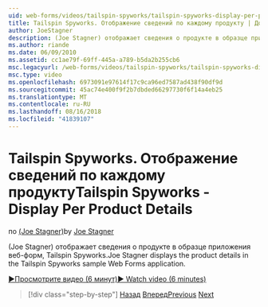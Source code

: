 ```yaml
---
uid: web-forms/videos/tailspin-spyworks/tailspin-spyworks-display-per-product-details
title: Tailspin Spyworks. Отображение сведений по каждому продукту | Документация Майкрософт
author: JoeStagner
description: (Joe Stagner) отображает сведения о продукте в образце приложения веб-форм, Tailspin Spyworks.
ms.author: riande
ms.date: 06/09/2010
ms.assetid: cc1ae79f-69ff-445a-a789-b5da2b255cb6
msc.legacyurl: /web-forms/videos/tailspin-spyworks/tailspin-spyworks-display-per-product-details
msc.type: video
ms.openlocfilehash: 6973091e97614f17c9ca96ed7587ad438f90df9d
ms.sourcegitcommit: 45ac74e400f9f2b7dbded66297730f6f14a4eb25
ms.translationtype: MT
ms.contentlocale: ru-RU
ms.lasthandoff: 08/16/2018
ms.locfileid: "41839107"
---
```

<a name="tailspin-spyworks---display-per-product-details"></a><span data-ttu-id="10837-103">Tailspin Spyworks. Отображение сведений по каждому продукту</span><span class="sxs-lookup"><span data-stu-id="10837-103">Tailspin Spyworks - Display Per Product Details</span></span>
====================
<span data-ttu-id="10837-104">по [(Joe Stagner)](https://github.com/JoeStagner)</span><span class="sxs-lookup"><span data-stu-id="10837-104">by [Joe Stagner](https://github.com/JoeStagner)</span></span>

<span data-ttu-id="10837-105">(Joe Stagner) отображает сведения о продукте в образце приложения веб-форм, Tailspin Spyworks.</span><span class="sxs-lookup"><span data-stu-id="10837-105">Joe Stagner displays the product details in the Tailspin Spyworks sample Web Forms application.</span></span>

[<span data-ttu-id="10837-106">&#9654;Просмотрите видео (6 минут)</span><span class="sxs-lookup"><span data-stu-id="10837-106">&#9654; Watch video (6 minutes)</span></span>](https://channel9.msdn.com/Blogs/ASP-NET-Site-Videos/tailspin-spyworks-display-per-product-details)

> [!div class="step-by-step"]
> <span data-ttu-id="10837-107">[Назад](tailspin-spyworks-display-the-product-list.md)
> [Вперед](tailspin-spyworks-adding-items-to-the-shopping-cart.md)</span><span class="sxs-lookup"><span data-stu-id="10837-107">[Previous](tailspin-spyworks-display-the-product-list.md)
[Next](tailspin-spyworks-adding-items-to-the-shopping-cart.md)</span></span>
